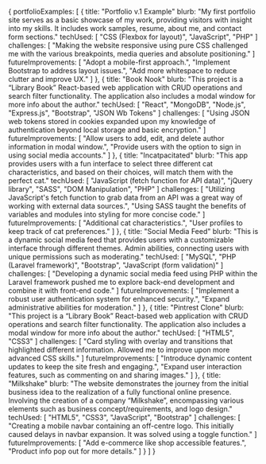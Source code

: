 {
  portfolioExamples: [
    {
      title: "Portfolio v.1 Example"
      blurb: "My first portfolio site serves as a basic showcase of my work, providing visitors with insight into my skills. It includes work samples, resume, about me, and contact form sections."
      techUsed: [
        "CSS (Flexbox for layout)",
        "JavaScript",
        "PHP"
      ]
      challenges: [
        "Making the website responsive using pure CSS challenged me with the various breakpoints, media queries and absolute positioning."
      ]
      futureImprovements: [
        "Adopt a mobile-first approach.",
        "Implement Bootstrap to address layout issues.",
        "Add more whitespace to reduce clutter and improve UX."
      ]
    },
    {
      title: "Book Nook"
      blurb: "This project is a “Library Book” React-based web application with CRUD operations and search filter functionality. The application also includes a modal window for more info about the author."
      techUsed: [
        "React",
        "MongoDB",
        "Node.js",
        "Express.js",
        "Bootstrap",
        "JSON Wb Tokens"
      ]
      challenges: [
        "Using JSON web tokens stored in cookies expanded upon my knowledge of authentication beyond local storage and basic encryption."
      ]
      futureImprovements: [
        "Allow users to add, edit, and delete author information in modal window.",
        "Provide users with the option to sign in using social media accounts."
      ]
    },
    {
      title: "Incatpacitated"
      blurb: "This app provides users with a fun interface to select three different cat characteristics, and based on their choices, will match them with the perfect cat."
      techUsed: [
        "JavaScript (fetch function for API data)",
        "jQuery library",
        "SASS",
        "DOM Manipulation",
        "PHP"
      ]
      challenges: [
        "Utilizing JavaScript's fetch function to grab data from an API was a great way of working with external data sources.",
        "Using SASS taught the benefits of variables and modules into styling for more concise code."
      ]
      futureImprovements: [
        "Additional cat characteristics.",
        "User profiles to keep track of cat preferences."
      ]
    },
    {
      title: "Social Media Feed"
      blurb: "This is a dynamic social media feed that provides users with a customizable interface through different themes. Admin abilities, connecting users with unique permissions such as moderating."
      techUsed: [
        "MySQL",
        "PHP (Laravel framework)",
        "Bootstrap",
        "JavaScript (form validation)"
      ]
      challenges: [
        "Developing a dynamic social media feed using PHP within the Laravel framework pushed me to explore back-end development and combine it with front-end code."
      ]
      futureImprovements: [
        "Implement a robust user authentication system for enhanced security.",
        "Expand administrative abilities for moderation."
      ]
    },
    {
      title: "Pintrest Clone"
      blurb: "This project is a “Library Book” React-based web application with CRUD operations and search filter functionality. The application also includes a modal window for more info about the author."
      techUsed: [
        "HTML5",
        "CSS3"
      ]
      challenges: [
        "Card styling with overlay and transitions that highlighted different information. Allowed me to improve upon more advanced CSS skills."
      ]
      futureImprovements: [
        "Introduce dynamic content updates to keep the site fresh and engaging.",
        "Expand user interaction features, such as commenting on and sharing images."
      ]
    },
    {
      title: "Milkshake"
      blurb: "The website demonstrates the journey from the initial business idea to the realization of a fully functional online presence. Involving the creation of a company “Milkshake”, encompassing various elements such as business concept/requirements, and logo design."
      techUsed: [
        "HTML5",
        "CSS3",
        "JavaScript",
        "Bootstrap"
      ]
      challenges: [
        "Creating a mobile navbar containing an off-centre logo. This initially caused delays in navbar expansion. It was solved using a toggle function."
      ]
      futureImprovements: [
        "Add e-commerce like shop accessible features.",
        "Product info pop out for more details."
      ]
    }
  ]
}

